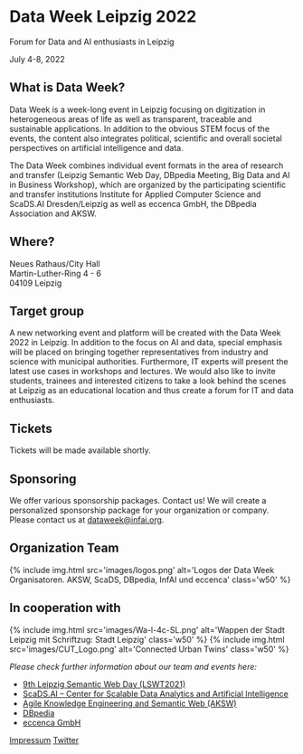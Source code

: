 # Data Week Leipzig 2022
<span class="subtitle">Forum for Data and AI enthusiasts in Leipzig</span>

<div class="subtitle"><span class="date">July 4-8, 2022</span></div>

## What is Data Week?
Data Week is a week-long event in Leipzig focusing on digitization in heterogeneous areas of life as well as transparent, traceable and sustainable applications. In addition to the obvious STEM focus of the events, the content also integrates political, scientific and overall societal perspectives on artificial intelligence and data.

The Data Week combines individual event formats in the area of research and transfer (Leipzig Semantic Web Day, DBpedia Meeting, Big Data and AI in Business Workshop), which are organized by the participating scientific and transfer institutions Institute for Applied Computer Science and ScaDS.AI Dresden/Leipzig as well as eccenca GmbH, the DBpedia Association and AKSW.

## Where?
Neues Rathaus/City Hall <br/>
Martin-Luther-Ring 4 - 6<br/>
04109 Leipzig

## Target group
A new networking event and platform will be created with the Data Week 2022 in Leipzig. In addition to the focus on AI and data, special emphasis will be placed on bringing together representatives from industry and science with municipal authorities. Furthermore, IT experts will present the latest use cases in workshops and lectures. We would also like to invite students, trainees and interested citizens to take a look behind the scenes at Leipzig as an educational location and thus create a forum for IT and data enthusiasts.

## Tickets
Tickets will be made available shortly.

## Sponsoring
We offer various sponsorship packages. Contact us! We will create a personalized sponsorship package for your organization or company. Please contact us at [dataweek@infai.org](mailto:dataweek@infai.org).

## Organization Team

{% include img.html src='images/logos.png' alt='Logos der Data Week Organisatoren. AKSW, ScaDS, DBpedia, InfAI und eccenca' class='w50' %}


## In cooperation with
{% include img.html src='images/Wa-l-4c-SL.png' alt='Wappen der Stadt Leipzig mit Schriftzug: Stadt Leipzig' class='w50' %}
{% include img.html src='images/CUT_Logo.png' alt='Connected Urban Twins' class='w50' %}

*Please check further information about our team and events here:*

- [9th Leipzig Semantic Web Day (LSWT2021)](https://lswt2021.aksw.org/)
- [ScaDS.AI – Center for Scalable Data Analytics and Artificial Intelligence](https://scads.de/)
- [Agile Knowledge Engineering and Semantic Web (AKSW)](https://aksw.org/)
- [DBpedia](https://www.dbpedia.org/)
- [eccenca GmbH](https://www.eccenca.com/)

[Impressum](https://infai.org/das-institut/impressum/) [Twitter](https://twitter.com/InfAI_eV)
